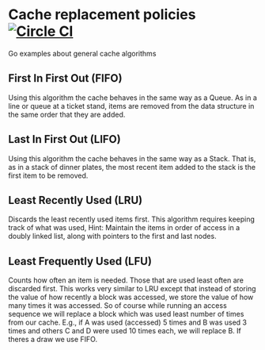 # Cache replacement policies [![Circle CI](https://circleci.com/gh/aukbit/cache.svg?style=svg)](https://circleci.com/gh/aukbit/cache)

Go examples about general cache algorithms

## First In First Out (FIFO)
Using this algorithm the cache behaves in the same way as a Queue.
As in a line or queue at a ticket stand, items are
removed from the data structure in the same order that
they are added.

## Last In First Out (LIFO)
Using this algorithm the cache behaves in the same way as a Stack.
That is, as in a stack of dinner plates, the most recent item added
to the stack is the first item to be removed.

## Least Recently Used (LRU)
Discards the least recently used items first. This algorithm requires
keeping track of what was used, Hint: Maintain the items in order of access
in a doubly linked list, along with pointers to the first and last nodes.

## Least Frequently Used (LFU)
Counts how often an item is needed. Those that are used least often are
discarded first. This works very similar to LRU except that instead of
storing the value of how recently a block was accessed, we store the value
of how many times it was accessed. So of course while running an access
sequence we will replace a block which was used least number of times
from our cache.
E.g., if A was used (accessed) 5 times and B was used 3 times
and others C and D were used 10 times each, we will replace B.
If theres a draw we use FIFO.

